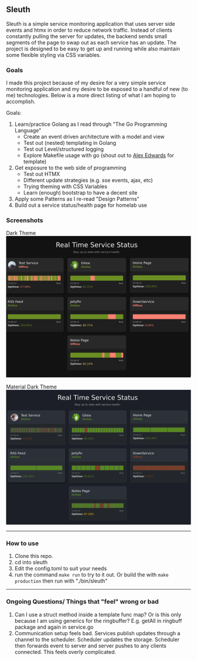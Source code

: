 ## Sleuth

Sleuth is a simple service monitoring application that uses server side events and htmx in order to reduce network traffic.  Instead of clients constantly pulling the server for updates, the backend sends small segments of the page to swap out as each service has an update.  The project is designed to be easy to get up and running while also maintain some flexible styling via CSS variables. 

### Goals
I made this project because of my desire for a very simple service monitoring application and my desire to be exposed to a handful of new (to me) technologies. Below is a more direct listing of what I am hoping to accomplish.

Goals:
1. Learn/practice Golang as I read through "The Go Programming Language"
    * Create an event driven architecture with a model and view
    * Test out (nested) templating in Golang
    * Test out Level/structured logging
    * Explore Makefile usage with go (shout out to [Alex Edwards](https://www.alexedwards.net/blog/a-time-saving-makefile-for-your-go-projects) for template)
2. Get exposure to the web side of programming
    * Test out HTMX
    * Different update strategies (e.g. sse events, ajax, etc)
    * Trying theming with CSS Variables
    * Learn (enough) bootstrap to have a decent site
3. Apply some Patterns as I re-read "Design Patterns"
4. Build out a service status/health page for homelab use

### Screenshots
Dark Theme
![dark_theme_screenshot](./static/assets/dark_theme.png)

Material Dark Theme
![material_dark_theme_screenshot](./static/assets/material_dark.png)

---
### How to use
1. Clone this repo.
2. cd into sleuth
3. Edit the config.toml to suit your needs
4. run the command ```make run``` to try to it out. Or build the with ```make production``` then run with "./bin/sleuth"

---
### Ongoing Questions/ Things that "feel" wrong or bad
1. Can I use a struct method inside a template func map?  Or is this only because I am using generics for the ringbuffer? E.g. getAll in ringbuff package and again in service.go
2. Communication setup feels bad.  Services publish updates through a channel to the scheduler.  Scheduler updates the storage.  Scheduler then forwards event to server and server pushes to any clients connected.  This feels overly complicated.
